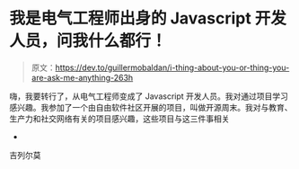 # 我是电气工程师出身的 Javascript 开发人员，问我什么都行！

> 原文：<https://dev.to/guillermobaldan/i-thing-about-you-or-thing-you-are-ask-me-anything-263h>

嗨，我要转行了，从电气工程师变成了 Javascript 开发人员。我对通过项目学习感兴趣。我参加了一个由自由软件社区开展的项目，叫做开源周末。我对与教育、生产力和社交网络有关的项目感兴趣，这些项目与这三件事相关

-
吉列尔莫